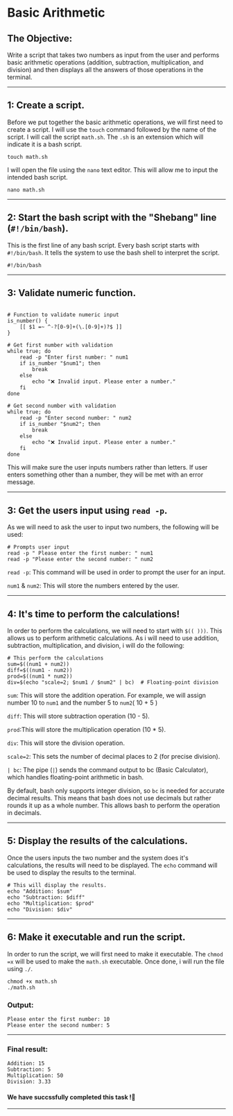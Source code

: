 # Basic Arithmetic

## The Objective: 
Write a script that takes two numbers as input from the user and performs basic arithmetic operations (addition, subtraction, multiplication, and division) and then displays all the answers of those operations in the terminal. 

---

## 1: Create a script.
Before we put together the basic arithmetic operations, we will first need to create a script. I will use the `touch` command followed by the name of the script. I will call the script `math.sh`. The `.sh` is an extension which will indicate it is a bash script.
```
touch math.sh
```
I will open the file using the `nano` text editor. This will allow me to input the intended bash script.
```
nano math.sh
```
---

## 2: Start the bash script with the "Shebang" line (`#!/bin/bash`).
This is the first line of any bash script. Every bash script starts with `#!/bin/bash`. It tells the system to use the bash shell to interpret the script. 
```
#!/bin/bash
```
---

## 3: Validate numeric function.
```

# Function to validate numeric input
is_number() {
    [[ $1 =~ ^-?[0-9]+(\.[0-9]+)?$ ]]
}

# Get first number with validation
while true; do
    read -p "Enter first number: " num1
    if is_number "$num1"; then
        break
    else
        echo "❌ Invalid input. Please enter a number."
    fi
done

# Get second number with validation
while true; do
    read -p "Enter second number: " num2
    if is_number "$num2"; then
        break
    else
        echo "❌ Invalid input. Please enter a number."
    fi
done
```

This will make sure the user inputs numbers rather than letters. If user enters something other than a number, they will be met with an error message.

---

## 3: Get the users input using `read -p`.
As we will need to ask the user to input two numbers, the following will be used:

```
# Prompts user input
read -p " Please enter the first number: " num1
read -p "Please enter the second number: " num2
```
`read -p`: This command will be used in order to prompt the user for an input.

`num1` & `num2`: This will store the numbers entered by the user.

---

## 4: It's time to perform the calculations!
In order to perform the calculations, we will need to start with `$(( )))`. This allows us to perform arithmetic calculations. As i will need to use addition, subtraction, multiplication, and division, i will do the following:

```
# This perform the calculations
sum=$((num1 + num2))
diff=$((num1 - num2))
prod=$((num1 * num2))
div=$(echo "scale=2; $num1 / $num2" | bc)  # Floating-point division

```
`sum`: This will store the addition operation. For example, we will assign number 10 to `num1` and the number 5 to `num2`( 10 + 5 )

`diff`: This will store subtraction operation (10 - 5). 

`prod`:This will store the multiplication operation (10 * 5).

`div`: This will store the division operation.

`scale=2`: This sets the number of decimal places to 2 (for precise division).

`| bc`: The pipe (`|`) sends the command output to bc (Basic Calculator), which handles floating-point arithmetic in bash. 


By default, bash only supports integer division, so `bc` is needed for accurate decimal results. This means that bash does not use decimals but rather rounds it up as a whole number. This allows bash to perform the operation in decimals.  

---

## 5: Display the results of the calculations.
Once the users inputs the two number and the system does it's calculations, the results will need to be displayed. The `echo` command will be used to display the results to the terminal.
```
# This will display the results.
echo "Addition: $sum"
echo "Subtraction: $diff"
echo "Multiplication: $prod"
echo "Division: $div"
```

---

## 6: Make it executable and run the script.
In order to run the script, we will first need to make it executable. The `chmod =x` will be used to make the `math.sh` executable. Once done, i will run the file using `./`.
```
chmod +x math.sh
./math.sh
```
### Output:
```
Please enter the first number: 10
Please enter the second number: 5
```
---

### Final result:
```
Addition: 15
Subtraction: 5
Multiplication: 50
Division: 3.33
```

#### We have succssfully completed this task !🚀

---
